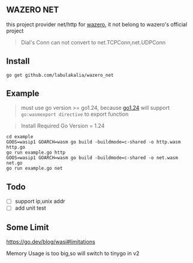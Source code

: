 ## WAZERO NET

this project provider net/http for [wazero](https://github.com/tetratelabs/wazero), it not belong to wazero's official project

> Dial's Conn can not convert to net.TCPConn,net.UDPConn

## Install

```
go get github.com/labulakalia/wazero_net
```

## Example

> must use go version >= go1.24, because [go1.24](https://tip.golang.org/doc/go1.24#wasm) will support `go:wasmexport directive` to export function

> Install Required Go Version
> = 1.24

```
cd example
GOOS=wasip1 GOARCH=wasm go build -buildmode=c-shared -o http.wasm http.go
go run example.go http
GOOS=wasip1 GOARCH=wasm go build -buildmode=c-shared -o net.wasm net.go
go run example.go net
```

## Todo

- [ ] support ip,unix addr
- [ ] add unit test

## Some Limit

https://go.dev/blog/wasi#limitations

Memory Usage is too big,so will switch to tinygo in v2
